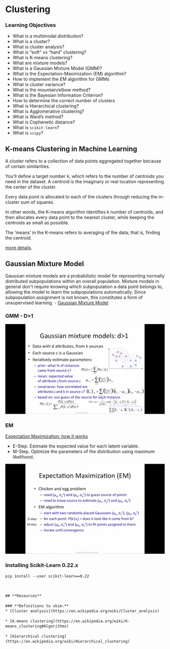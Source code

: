 # **Clustering**

### **Learning Objectives**


* What is a multimodal distribution?
* What is a cluster?
* What is cluster analysis?
* What is “soft” vs “hard” clustering?
* What is K-means clustering?
* What are mixture models?
* What is a Gaussian Mixture Model (GMM)?
* What is the Expectation-Maximization (EM) algorithm?
* How to implement the EM algorithm for GMMs
* What is cluster variance?
* What is the mountain/elbow method?
* What is the Bayesian Information Criterion?
* How to determine the correct number of clusters
* What is Hierarchical clustering?
* What is Agglomerative clustering?
* What is Ward’s method?
* What is Cophenetic distance?
* What is `scikit-learn`?
* What is `scipy`?


## **K-means Clustering in Machine Learning**

A cluster refers to a collection of data points aggregated together because of certain similarities.


You’ll define a target number k, which refers to the number of centroids you need in the dataset. A centroid is the imaginary or real location representing the center of the cluster.


Every data point is allocated to each of the clusters through reducing the in-cluster sum of squares.


In other words, the K-means algorithm identifies k number of centroids, and then allocates every data point to the nearest cluster, while keeping the centroids as small as possible.

The ‘means’ in the K-means refers to averaging of the data; that is, finding the centroid.

[more details](https://towardsdatascience.com/understanding-k-means-clustering-in-machine-learning-6a6e67336aa1).

## **Gaussian Mixture Model**

Gaussian mixture models are a probabilistic model for representing normally distributed subpopulations within an overall population. Mixture models in general don't require knowing which subpopulation a data point belongs to, allowing the model to learn the subpopulations automatically. Since subpopulation assignment is not known, this constitutes a form of unsupervised learning. - [Gaussian Mixture Model](https://brilliant.org/wiki/gaussian-mixture-model/)

### **GMM - D>1**
![GMM](./img/GMM.png)

### **EM**

[Expectation Maximization: how it works](https://www.youtube.com/watch?v=iQoXFmbXRJA&list=PLBv09BD7ez_4e9LtmK626Evn1ion6ynrt&index=2)

* E-Step. Estimate the expected value for each latent variable.
* M-Step. Optimize the parameters of the distribution using maximum likelihood.

![EM](./img/EM.png)

### **Installing Scikit-Learn 0.22.x**

```
pip install --user scikit-learn==0.22
```
```


## **Resources**

### **Definitions to skim:**
* [Cluster analysis](https://en.wikipedia.org/wiki/Cluster_analysis)

* [K-means clustering](https://en.wikipedia.org/wiki/K-means_clustering#Algorithms)

* [Hierarchical clustering](https://en.wikipedia.org/wiki/Hierarchical_clustering)

